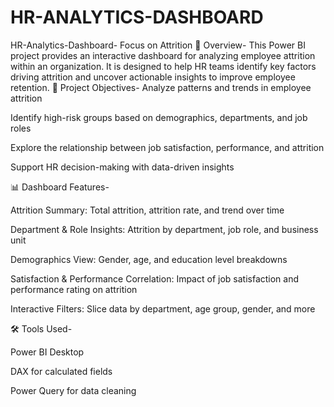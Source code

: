 # HR-ANALYTICS-DASHBOARD
HR-Analytics-Dashboard- Focus on Attrition
📌 Overview- This Power BI project provides an interactive dashboard for analyzing employee attrition within an organization. It is designed to help HR teams identify key factors driving attrition and uncover actionable insights to improve employee retention. 🎯 Project Objectives- Analyze patterns and trends in employee attrition

Identify high-risk groups based on demographics, departments, and job roles

Explore the relationship between job satisfaction, performance, and attrition

Support HR decision-making with data-driven insights

📊 Dashboard Features-

Attrition Summary: Total attrition, attrition rate, and trend over time

Department & Role Insights: Attrition by department, job role, and business unit

Demographics View: Gender, age, and education level breakdowns

Satisfaction & Performance Correlation: Impact of job satisfaction and performance rating on attrition

Interactive Filters: Slice data by department, age group, gender, and more

🛠️ Tools Used-

Power BI Desktop

DAX for calculated fields

Power Query for data cleaning
